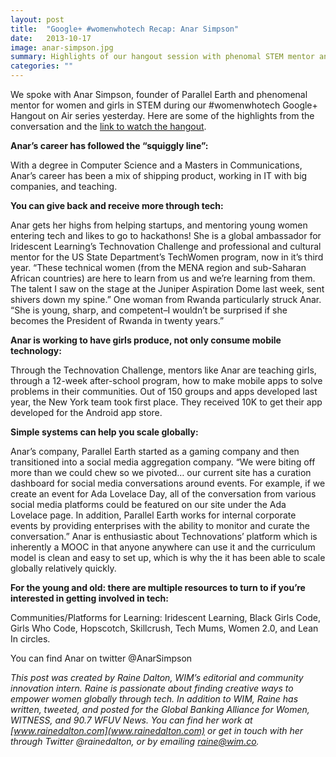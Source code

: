 ```yaml
---
layout: post
title:  "Google+ #womenwhotech Recap: Anar Simpson"
date:   2013-10-17
image: anar-simpson.jpg
summary: Highlights of our hangout session with phenomal STEM mentor and founder of Parallel Earth
categories: ""
---
```



We spoke with Anar Simpson, founder of Parallel Earth and phenomenal mentor for women and girls in STEM during our #womenwhotech Google+ Hangout on Air series yesterday. Here are some of the highlights from the conversation and the [link to watch the hangout](https://plus.google.com/u/0/events/cupqdgdcn72rj2j3v4f7gb5f7p0).


**Anar’s career has followed the “squiggly line”:**

With a degree in Computer Science and a Masters in Communications, Anar’s career has been a mix of shipping product, working in IT with big companies, and teaching.

**You can give back and receive more through tech:**

Anar gets her highs from helping startups, and mentoring young women entering tech and likes to go to hackathons! She is a global ambassador for Iridescent Learning’s Technovation Challenge and professional and cultural mentor for the  US State Department’s TechWomen program, now in it’s third year. “These technical women (from the MENA region and sub-Saharan African countries) are here to learn from us and we’re learning from them. The talent I saw on the stage at the Juniper Aspiration Dome last week, sent shivers down my spine.” One woman from Rwanda particularly struck Anar. “She is young, sharp, and competent–I wouldn’t be surprised if she becomes the President of Rwanda in twenty years.”

**Anar is working to have girls produce, not only consume mobile technology:**

Through the Technovation Challenge, mentors like Anar are teaching girls, through a 12-week after-school program, how to make mobile apps to solve problems in their communities. Out of 150 groups and apps developed last year, the New York team took first place. They received 10K to get their app developed for the Android app store.

**Simple systems can help you scale globally:**

Anar’s company, Parallel Earth started as a gaming company and then transitioned into a social media aggregation company. “We were biting off more than we could chew so we pivoted… our current site has a curation dashboard for social media conversations around events. For example, if we create an event for Ada Lovelace Day, all of the conversation from various social media platforms could be featured on our site under the Ada Lovelace page. In addition, Parallel Earth works for internal corporate events by providing enterprises with the ability to monitor and curate the conversation.” Anar is enthusiastic about Technovations’ platform which is inherently a MOOC in that anyone anywhere can use it and the curriculum model is clean and easy to set up, which is why the it has been able to scale globally relatively quickly.

**For the young and old: there are multiple resources to turn to if you’re interested in getting involved in tech:**

Communities/Platforms for Learning: Iridescent Learning, Black Girls Code, Girls Who Code, Hopscotch, Skillcrush, Tech Mums, Women 2.0, and Lean In circles.

You can find Anar on twitter @AnarSimpson


*This post was created by Raine Dalton, WIM’s editorial and community innovation intern. Raine is passionate about finding creative ways to empower women globally through tech. In addition to WIM, Raine has written, tweeted, and posted for the Global Banking Alliance for Women, WITNESS, and 90.7 WFUV News. You can find her work at [www.rainedalton.com](www.rainedalton.com) or get in touch with her through Twitter @rainedalton, or by emailing raine@wim.co.*